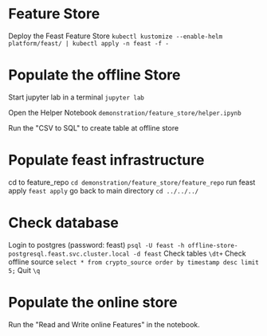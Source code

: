 # Feature Store

Deploy the Feast Feature Store
`kubectl kustomize --enable-helm platform/feast/ | kubectl apply -n feast -f -`

# Populate the offline Store
Start jupyter lab in a terminal
`jupyter lab`

Open the Helper Notebook
`demonstration/feature_store/helper.ipynb`

Run the "CSV to SQL" to create table at offline store

# Populate feast infrastructure

cd to feature_repo
`cd demonstration/feature_store/feature_repo`
run feast apply
`feast apply`
go back to main directory
`cd ../../../`


# Check database
Login to postgres (password: feast)
`psql -U feast -h offline-store-postgresql.feast.svc.cluster.local -d feast`
Check tables
`\dt+`
Check offline source
`select * from crypto_source order by timestamp desc limit 5;`
Quit
`\q`

# Populate the online store

Run the "Read and Write online Features" in the notebook. 